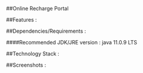 ##Online Recharge Portal

##Features :

##Dependencies/Requirements :

####Recommended JDK/JRE version : java 11.0.9 LTS

##Technology Stack :

##Screenshots :

